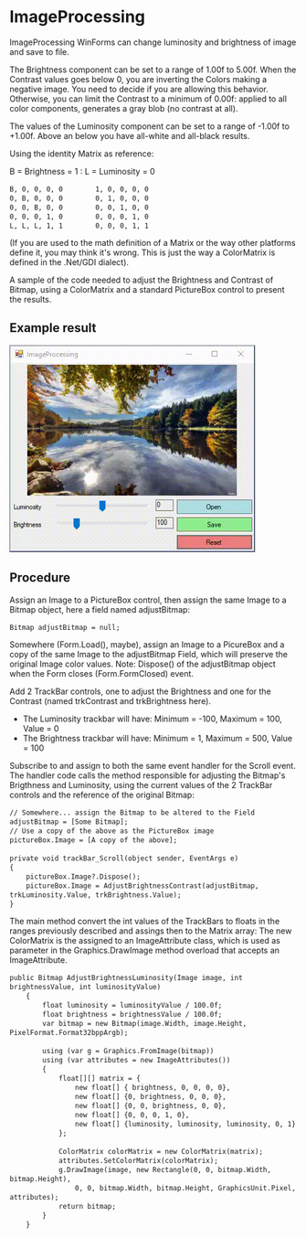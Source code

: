 # ImageProcessing

ImageProcessing WinForms can change luminosity and brightness of image and save to file.

The Brightness component can be set to a range of 1.00f to 5.00f.
When the Contrast values goes below 0, you are inverting the Colors making a negative image. You need to decide if you are allowing this behavior. Otherwise, you can limit the Contrast to a minimum of 0.00f: applied to all color components, generates a gray blob (no contrast at all).

The values of the Luminosity component can be set to a range of -1.00f to +1.00f. Above an below you have all-white and all-black results.

Using the identity Matrix as reference:

B = Brightness = 1 : L = Luminosity = 0

    B, 0, 0, 0, 0        1, 0, 0, 0, 0
    0, B, 0, 0, 0        0, 1, 0, 0, 0
    0, 0, B, 0, 0        0, 0, 1, 0, 0
    0, 0, 0, 1, 0        0, 0, 0, 1, 0
    L, L, L, 1, 1        0, 0, 0, 1, 1
(If you are used to the math definition of a Matrix or the way other platforms define it, you may think it's wrong. This is just the way a ColorMatrix is defined in the .Net/GDI dialect).

A sample of the code needed to adjust the Brightness and Contrast of Bitmap, using a ColorMatrix and a standard PictureBox control to present the results.

## Example result
![Screenshot](ImageProcessing.gif)

## Procedure

Assign an Image to a PictureBox control, then assign the same Image to a Bitmap object, here a field named adjustBitmap:

    Bitmap adjustBitmap = null; 
Somewhere (Form.Load(), maybe), assign an Image to a PicureBox and a copy of the same Image to the adjustBitmap Field, which will preserve the original Image color values.
Note: Dispose() of the adjustBitmap object when the Form closes (Form.FormClosed) event.

Add 2 TrackBar controls, one to adjust the Brightness and one for the Contrast (named trkContrast and trkBrightness here).

- The Luminosity trackbar will have: Minimum = -100, Maximum = 100, Value = 0
- The Brightness trackbar will have: Minimum = 1, Maximum = 500, Value = 100

Subscribe to and assign to both the same event handler for the Scroll event.
The handler code calls the method responsible for adjusting the Bitmap's Brigthness and Luminosity, using the current values of the 2 TrackBar controls and the reference of the original Bitmap:

    // Somewhere... assign the Bitmap to be altered to the Field
    adjustBitmap = [Some Bitmap];
    // Use a copy of the above as the PictureBox image
    pictureBox.Image = [A copy of the above];

    private void trackBar_Scroll(object sender, EventArgs e)
    {
        pictureBox.Image?.Dispose();
        pictureBox.Image = AdjustBrightnessContrast(adjustBitmap, trkLuminosity.Value, trkBrightness.Value);
    }
The main method convert the int values of the TrackBars to floats in the ranges previously described and assings then to the Matrix array:
The new ColorMatrix is the assigned to an ImageAttribute class, which is used as parameter in the Graphics.DrawImage method overload that accepts an ImageAttribute.

    public Bitmap AdjustBrightnessLuminosity(Image image, int brightnessValue, int luminosityValue)
        {
            float luminosity = luminosityValue / 100.0f;
            float brightness = brightnessValue / 100.0f;
            var bitmap = new Bitmap(image.Width, image.Height, PixelFormat.Format32bppArgb);

            using (var g = Graphics.FromImage(bitmap))
            using (var attributes = new ImageAttributes())
            {
                float[][] matrix = {
                    new float[] { brightness, 0, 0, 0, 0},
                    new float[] {0, brightness, 0, 0, 0},
                    new float[] {0, 0, brightness, 0, 0},
                    new float[] {0, 0, 0, 1, 0},
                    new float[] {luminosity, luminosity, luminosity, 0, 1}
                };

                ColorMatrix colorMatrix = new ColorMatrix(matrix);
                attributes.SetColorMatrix(colorMatrix);
                g.DrawImage(image, new Rectangle(0, 0, bitmap.Width, bitmap.Height),
                    0, 0, bitmap.Width, bitmap.Height, GraphicsUnit.Pixel, attributes);
                return bitmap;
            }
        }
